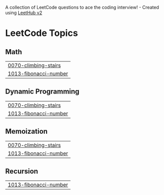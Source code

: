 A collection of LeetCode questions to ace the coding interview! - Created using [LeetHub v2](https://github.com/arunbhardwaj/LeetHub-2.0)
<!---LeetCode Topics Start-->
# LeetCode Topics
## Math
|  |
| ------- |
| [0070-climbing-stairs](https://github.com/ankan2706/DSA-Leetcode/tree/master/0070-climbing-stairs) |
| [1013-fibonacci-number](https://github.com/ankan2706/DSA-Leetcode/tree/master/1013-fibonacci-number) |
## Dynamic Programming
|  |
| ------- |
| [0070-climbing-stairs](https://github.com/ankan2706/DSA-Leetcode/tree/master/0070-climbing-stairs) |
| [1013-fibonacci-number](https://github.com/ankan2706/DSA-Leetcode/tree/master/1013-fibonacci-number) |
## Memoization
|  |
| ------- |
| [0070-climbing-stairs](https://github.com/ankan2706/DSA-Leetcode/tree/master/0070-climbing-stairs) |
| [1013-fibonacci-number](https://github.com/ankan2706/DSA-Leetcode/tree/master/1013-fibonacci-number) |
## Recursion
|  |
| ------- |
| [1013-fibonacci-number](https://github.com/ankan2706/DSA-Leetcode/tree/master/1013-fibonacci-number) |
<!---LeetCode Topics End-->
